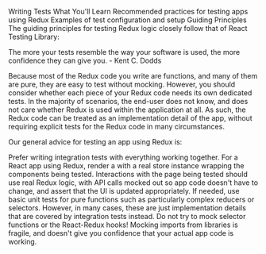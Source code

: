 Writing Tests
What You'll Learn
Recommended practices for testing apps using Redux
Examples of test configuration and setup
Guiding Principles
The guiding principles for testing Redux logic closely follow that of React Testing Library:

The more your tests resemble the way your software is used, the more confidence they can give you. - Kent C. Dodds

Because most of the Redux code you write are functions, and many of them are pure, they are easy to test without mocking. However, you should consider whether each piece of your Redux code needs its own dedicated tests. In the majority of scenarios, the end-user does not know, and does not care whether Redux is used within the application at all. As such, the Redux code can be treated as an implementation detail of the app, without requiring explicit tests for the Redux code in many circumstances.

Our general advice for testing an app using Redux is:

Prefer writing integration tests with everything working together. For a React app using Redux, render a <Provider> with a real store instance wrapping the components being tested. Interactions with the page being tested should use real Redux logic, with API calls mocked out so app code doesn't have to change, and assert that the UI is updated appropriately.
If needed, use basic unit tests for pure functions such as particularly complex reducers or selectors. However, in many cases, these are just implementation details that are covered by integration tests instead.
Do not try to mock selector functions or the React-Redux hooks! Mocking imports from libraries is fragile, and doesn't give you confidence that your actual app code is working.